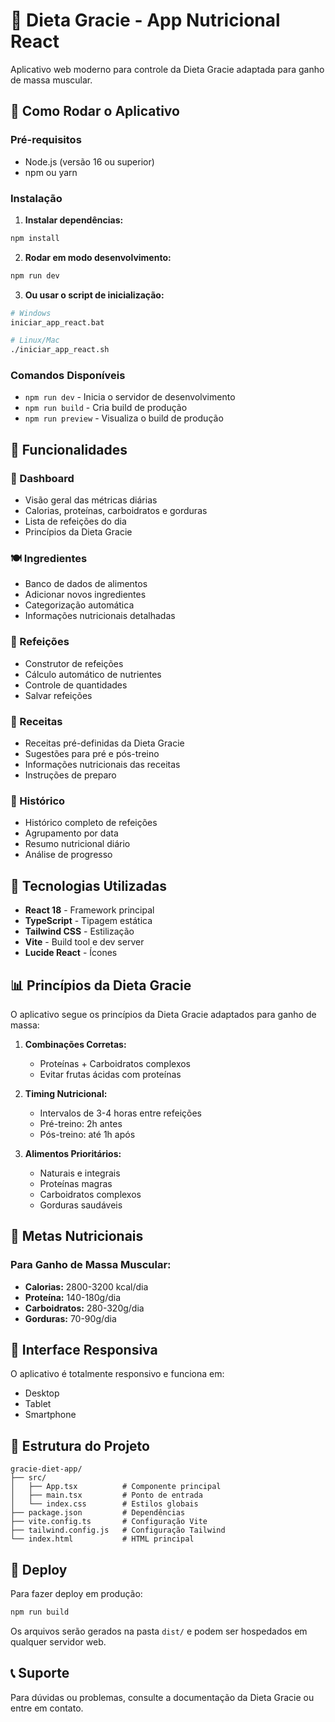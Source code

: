 # 🥋 Dieta Gracie - App Nutricional React

Aplicativo web moderno para controle da Dieta Gracie adaptada para ganho de massa muscular.

## 🚀 Como Rodar o Aplicativo

### Pré-requisitos
- Node.js (versão 16 ou superior)
- npm ou yarn

### Instalação

1. **Instalar dependências:**
```bash
npm install
```

2. **Rodar em modo desenvolvimento:**
```bash
npm run dev
```

3. **Ou usar o script de inicialização:**
```bash
# Windows
iniciar_app_react.bat

# Linux/Mac
./iniciar_app_react.sh
```

### Comandos Disponíveis

- `npm run dev` - Inicia o servidor de desenvolvimento
- `npm run build` - Cria build de produção
- `npm run preview` - Visualiza o build de produção

## 📱 Funcionalidades

### 🎯 Dashboard
- Visão geral das métricas diárias
- Calorias, proteínas, carboidratos e gorduras
- Lista de refeições do dia
- Princípios da Dieta Gracie

### 🍽️ Ingredientes
- Banco de dados de alimentos
- Adicionar novos ingredientes
- Categorização automática
- Informações nutricionais detalhadas

### 🎯 Refeições
- Construtor de refeições
- Cálculo automático de nutrientes
- Controle de quantidades
- Salvar refeições

### 📖 Receitas
- Receitas pré-definidas da Dieta Gracie
- Sugestões para pré e pós-treino
- Informações nutricionais das receitas
- Instruções de preparo

### 📅 Histórico
- Histórico completo de refeições
- Agrupamento por data
- Resumo nutricional diário
- Análise de progresso

## 🎨 Tecnologias Utilizadas

- **React 18** - Framework principal
- **TypeScript** - Tipagem estática
- **Tailwind CSS** - Estilização
- **Vite** - Build tool e dev server
- **Lucide React** - Ícones

## 📊 Princípios da Dieta Gracie

O aplicativo segue os princípios da Dieta Gracie adaptados para ganho de massa:

1. **Combinações Corretas:**
   - Proteínas + Carboidratos complexos
   - Evitar frutas ácidas com proteínas

2. **Timing Nutricional:**
   - Intervalos de 3-4 horas entre refeições
   - Pré-treino: 2h antes
   - Pós-treino: até 1h após

3. **Alimentos Prioritários:**
   - Naturais e integrais
   - Proteínas magras
   - Carboidratos complexos
   - Gorduras saudáveis

## 🎯 Metas Nutricionais

### Para Ganho de Massa Muscular:
- **Calorias:** 2800-3200 kcal/dia
- **Proteína:** 140-180g/dia
- **Carboidratos:** 280-320g/dia
- **Gorduras:** 70-90g/dia

## 📱 Interface Responsiva

O aplicativo é totalmente responsivo e funciona em:
- Desktop
- Tablet
- Smartphone

## 🔧 Estrutura do Projeto

```
gracie-diet-app/
├── src/
│   ├── App.tsx          # Componente principal
│   ├── main.tsx         # Ponto de entrada
│   └── index.css        # Estilos globais
├── package.json         # Dependências
├── vite.config.ts       # Configuração Vite
├── tailwind.config.js   # Configuração Tailwind
└── index.html           # HTML principal
```

## 🚀 Deploy

Para fazer deploy em produção:

```bash
npm run build
```

Os arquivos serão gerados na pasta `dist/` e podem ser hospedados em qualquer servidor web.

## 📞 Suporte

Para dúvidas ou problemas, consulte a documentação da Dieta Gracie ou entre em contato.
